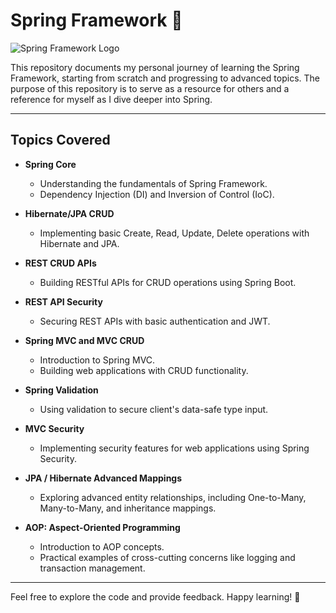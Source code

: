 # Spring Framework 🌱
![Spring Framework Logo](https://upload.wikimedia.org/wikipedia/commons/thumb/4/44/Spring_Framework_Logo_2018.svg/1280px-Spring_Framework_Logo_2018.svg.png)

This repository documents my personal journey of learning the Spring Framework, starting from scratch and progressing to advanced topics. The purpose of this repository is to serve as a resource for others and a reference for myself as I dive deeper into Spring.

---

## Topics Covered

-  **Spring Core**

    - Understanding the fundamentals of Spring Framework.
    - Dependency Injection (DI) and Inversion of Control (IoC).


-  **Hibernate/JPA CRUD**
    - Implementing basic Create, Read, Update, Delete operations with Hibernate and JPA.


-  **REST CRUD APIs**
    - Building RESTful APIs for CRUD operations using Spring Boot.


-  **REST API Security**
    - Securing REST APIs with basic authentication and JWT.


- **Spring MVC and MVC CRUD**
    - Introduction to Spring MVC.
    - Building web applications with CRUD functionality.


-  **Spring Validation**
    
    - Using validation to secure client's data-safe type input.


-  **MVC Security**
    - Implementing security features for web applications using Spring Security.


-  **JPA / Hibernate Advanced Mappings**
    - Exploring advanced entity relationships, including One-to-Many, Many-to-Many, and inheritance mappings.


-  **AOP: Aspect-Oriented Programming**
    - Introduction to AOP concepts.
    - Practical examples of cross-cutting concerns like logging and transaction management.


---

Feel free to explore the code and provide feedback. Happy learning! 🎉
